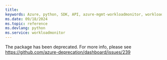 ```yaml
---
title: 
keywords: Azure, python, SDK, API, azure-mgmt-workloadmonitor, workloadmonitor
ms.date: 09/18/2024
ms.topic: reference
ms.devlang: python
ms.service: workloadmonitor
---
```

The package has been deprecated. For more info, please see https://github.com/azure-deprecation/dashboard/issues/239

